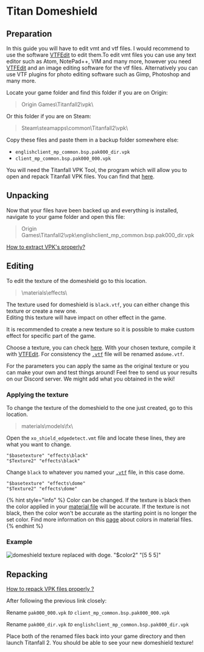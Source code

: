 # Titan Domeshield

## Preparation

In this guide you will have to edit vmt and vtf files. I would recommend to use the software [VTFEdit](https://noskill.gitbook.io/titanfall2/how-to-start-modding/modding-tools) to edit them.To edit vmt files you can use any text editor such as Atom, NotePad++, VIM and many more, however you need [VTFEdit](https://noskill.gitbook.io/titanfall2/how-to-start-modding/modding-tools) and an image editing software for the vtf files. Alternatively you can use VTF plugins for photo editing software such as Gimp, Photoshop and many more.

Locate your game folder and find this folder if you are on Origin:

> Origin Games\Titanfall2\vpk\\

Or this folder if you are on Steam:

> Steam\steamapps\common\Titanfall2\vpk\\

Copy these files and paste them in a backup folder somewhere else:

* `englishclient_mp_common.bsp.pak000_dir.vpk`
* `client_mp_common.bsp.pak000_000.vpk`

You will need the Titanfall VPK Tool, the program which will allow you to open and repack Titanfall VPK files. You can find that [here](https://noskill.gitbook.io/titanfall2/how-to-start-modding/modding-tools).

## Unpacking

Now that your files have been backed up and everything is installed, navigate to your game folder and open this file:

> Origin Games\Titanfall2\vpk\englishclient\_mp\_common.bsp.pak000\_dir.vpk

​[How to extract VPK's properly?](https://noskill.gitbook.io/titanfall2/how-to-start-modding/how-to-backup-extract-and-repack)

## Editing

To edit the texture of the domeshield go to this location.

> \materials\effects\\

The texture used for domeshield is `black.vtf`, you can either change this texture or create a new one.\
Editing this texture will have impact on other effect in the game.

It is recommended to create a new texture so it is possible to make custom effect for specific part of the game.

Choose a texture, you can check [here](../../assets/texture-library.md). With your chosen texture, compile it with [VTFEdit](../../intro/duction/tools/source/vtf-and-vmt/vtfedit.md). For consistency the [`.vtf`](../../documentation/textures/valve-texture-format-vtf/) file will be renamed as`dome.vtf`.

For the parameters you can apply the same as the original texture or you can make your own and test things around! Feel free to send us your results on our Discord server. We might add what you obtained in the wiki! <img src="../../.gitbook/assets/08c0a077780263f3df97613e58e71744.svg" alt="" data-size="line">&#x20;

### Applying the texture

To change the texture of the domeshield to the one just created, go to this location.

> materials\models\fx\\

Open the `xo_shield_edgedetect.vmt` file and locate these lines, they are what you want to change.

```
"$basetexture" "effects\black"
"$Texture2" "effects\black"
```

Change `black` to whatever you named your [`.vtf`](../../documentation/textures/valve-texture-format-vtf/) file, in this case dome.

```
"$basetexture" "effects\dome"
"$Texture2" "effects\dome"
```

{% hint style="info" %}
Color can be changed. If the texture is black then the color applied in your [material file](../../documentation/textures/valve-material-type-vmt.md) will be accurate. If the texture is not black, then the color won't be accurate as the starting point is no longer the set color. Find more information on this [page](../../documentation/textures/colors/) about colors in material files.
{% endhint %}

### Example

![domeshield texture replaced with doge. "$color2" "\[5 5 5\]"](../../.gitbook/assets/titanfall-2-screenshot-2020.03.11-19.41.56.68.png)

## Repacking

​[How to repack VPK files properly ?](https://noskill.gitbook.io/titanfall2/how-to-start-modding/how-to-backup-extract-and-repack)​

After following the previous link closely:

Rename `pak000_000.vpk` _to_ `client_mp_common.bsp.pak000_000.vpk`

Rename `pak000_dir.vpk` _to_ `englishclient_mp_common.bsp.pak000_dir.vpk`

Place both of the renamed files back into your game directory and then launch Titanfall 2. You should be able to see your new domeshield texture!
